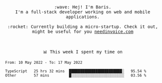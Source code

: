 <p align="center">
  <br><br>
  <samp>
    :wave: Hej! I'm Baris.
    <br>I'm a full-stack developer working on web and mobile applications.
       <br><br>:rocket: Currently building a micro-startup. Check it out, might be useful for you <a href="https://needinvoice.com/" target="_blank">needinvoice.com</a>

  </samp>
 <br><br><br>
</p>
<p align=center><samp>📊  This week I spent my time on</samp></p>


<!--START_SECTION:waka-->

```text
From: 10 May 2022 - To: 17 May 2022

TypeScript   25 hrs 32 mins  ████████████████████████░   95.54 %
Other        57 mins         █░░░░░░░░░░░░░░░░░░░░░░░░   03.56 %
```

<!--END_SECTION:waka-->


